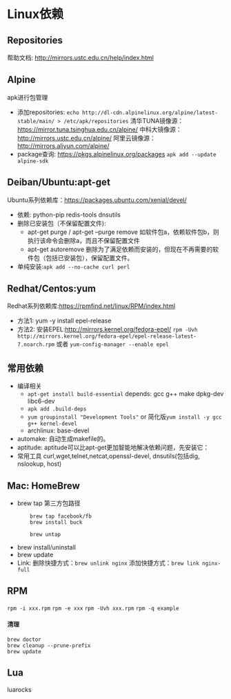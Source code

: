 # Linux依赖
## Repositories
帮助文档: http://mirrors.ustc.edu.cn/help/index.html
## Alpine
apk进行包管理
-  添加repositories:
    `echo http://dl-cdn.alpinelinux.org/alpine/latest-stable/main/ > /etc/apk/repositories`
    清华TUNA镜像源：https://mirror.tuna.tsinghua.edu.cn/alpine/
    中科大镜像源：http://mirrors.ustc.edu.cn/alpine/
    阿里云镜像源：http://mirrors.aliyun.com/alpine/
- package查询:
    https://pkgs.alpinelinux.org/packages
    `apk add --update alpine-sdk`
## Deiban/Ubuntu:apt-get
Ubuntu系列依赖库：https://packages.ubuntu.com/xenial/devel/
- 依赖: python-pip redis-tools dnsutils
- 删除已安装包（不保留配置文件): 
    - apt-get purge / apt-get –purge remove 如软件包a，依赖软件包b，则执行该命令会删除a，而且不保留配置文件
    - apt-get autoremove 删除为了满足依赖而安装的，但现在不再需要的软件包（包括已安装包），保留配置文件。
- 单纯安装:`apk add --no-cache curl perl`
## Redhat/Centos:yum
Redhat系列依赖库:https://rpmfind.net/linux/RPM/index.html
- 方法1: yum -y install epel-release
- 方法2: 安装EPEL:http://mirrors.kernel.org/fedora-epel/
    `rpm -Uvh http://mirrors.kernel.org/fedora-epel/epel-release-latest-7.noarch.rpm`
    或者
    `yum-config-manager --enable epel`
## 常用依赖
- 编译相关
    - `apt-get install build-essential`
        depends: gcc g++ make dpkg-dev libc6-dev
    - `apk add .build-deps`
    - `yum groupinstall "Development Tools"` or 简化版`yum install -y gcc g++ kernel-devel`
    - archlinux: base-devel
- automake: 自动生成makefile的。
- aptitude: aptitude可以比apt-get更加智能地解决依赖问题，先安装它：
- 常用工具
    curl,wget,telnet,netcat,openssl-devel, dnsutils(包括dig, nslookup, host)
## Mac: HomeBrew
- brew tap 第三方包路径
    ```
        brew tap facebook/fb
        brew install buck
    ```
    ```
        brew untap
    ```
- brew install/uninstall
- brew update
- Link:
    删除快捷方式：`brew unlink nginx`
    添加快捷方式：`brew link nginx-full`
## RPM
`rpm -i xxx.rpm`
`rpm -e xxx`
`rpm -Uvh xxx.rpm`
`rpm -q example`
#### 清理
```
brew doctor 
brew cleanup --prune-prefix
brew update
```
## Lua
luarocks